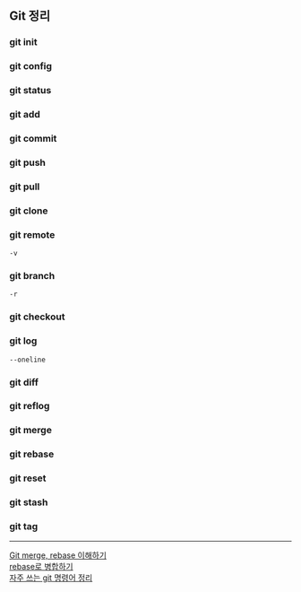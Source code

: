 ## Git 정리 

### git init 

### git config 

### git status

### git add

### git commit 

### git push 

### git pull

### git clone

### git remote
`-v`

### git branch
`-r`
### git checkout 

### git log
`--oneline`

### git diff

### git reflog

### git merge

### git rebase

### git reset

### git stash

### git tag

* * *
[Git merge, rebase 이해하기](https://cyberx.tistory.com/96?category=195631)  
[rebase로 병합하기](https://backlog.com/git-tutorial/kr/stepup/stepup2_8.html)  
[자주 쓰는 git 명령어 정리](https://velog.io/@eeeun/%EC%9E%90%EC%A3%BC-%EC%93%B0%EB%8A%94-Git-%EB%AA%85%EB%A0%B9%EC%96%B4-%EC%A0%95%EB%A6%AC)
